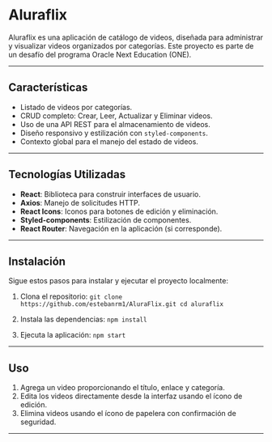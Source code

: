 # Aluraflix

Aluraflix es una aplicación de catálogo de videos, diseñada para administrar y visualizar videos organizados por categorías. Este proyecto es parte de un desafío del programa Oracle Next Education (ONE).

---

## **Características**

- Listado de videos por categorías.
- CRUD completo: Crear, Leer, Actualizar y Eliminar videos.
- Uso de una API REST para el almacenamiento de videos.
- Diseño responsivo y estilización con `styled-components`.
- Contexto global para el manejo del estado de videos.

---

## **Tecnologías Utilizadas**

- **React**: Biblioteca para construir interfaces de usuario.
- **Axios**: Manejo de solicitudes HTTP.
- **React Icons**: Iconos para botones de edición y eliminación.
- **Styled-components**: Estilización de componentes.
- **React Router**: Navegación en la aplicación (si corresponde).

---

## **Instalación**

Sigue estos pasos para instalar y ejecutar el proyecto localmente:

1. Clona el repositorio:
   ``
   git clone https://github.com/estebanrm1/AluraFlix.git
   cd aluraflix
   ``

2. Instala las dependencias:
   ``
   npm install
   ``

3. Ejecuta la aplicación:
   ``
   npm start
   ``

---

## **Uso**

1. Agrega un video proporcionando el título, enlace y categoría.
2. Edita los videos directamente desde la interfaz usando el ícono de edición.
3. Elimina videos usando el ícono de papelera con confirmación de seguridad.

---
